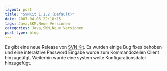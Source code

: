 ```yaml
---
layout: post
title: "SVNKit 1.1.2 (Default)"
date: 2007-04-03 22:18:15
tags: Java,SKM,Neue Versionen
categories: Java,SKM,Neue Versionen
post-type: blog
---
```

Es gibt eine neue Release von <a href="http://svnkit.com/"  title="SVN Kit">SVN Kit</a>. Es wurden einige Bug fixes behoben und eine interaktive Password Eingabe wurde zum Kommandozeilen Client hinzugeüfgt. Weiterhin wurde eine system weite Konfigurationsdatei hinzugefügt.
